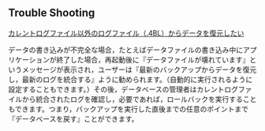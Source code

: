 Trouble Shooting
---
[カレントログファイル以外のログファイル（.4BL）からデータを復元したい]()


データの書き込みが不完全な場合，たとえばデータファイルの書き込み中にアプリケーションが終了した場合，再起動後に『データファイルが壊れています』というメッセージが表示され，ユーザーは『最新のバックアップからデータを復元し，最新のログを統合する』ように勧められます。（自動的に実行されるように設定することもできます。）その後，データベースの管理者はカレントログファイルから統合されたログを確認し，必要であれば，ロールバックを実行することもできます。つまり，バックアップを実行した直後までの任意のポイントまで『データベースを戻す』ことができます。
